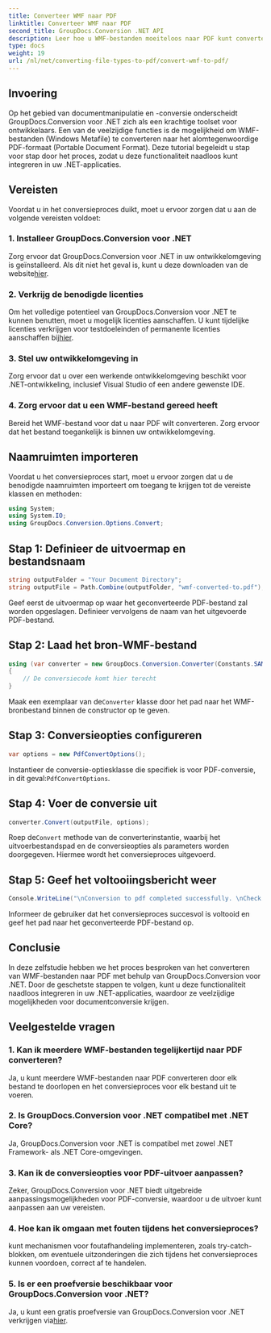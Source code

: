 ```yaml
---
title: Converteer WMF naar PDF
linktitle: Converteer WMF naar PDF
second_title: GroupDocs.Conversion .NET API
description: Leer hoe u WMF-bestanden moeiteloos naar PDF kunt converteren met GroupDocs.Conversion voor .NET. Volg onze stap-voor-stap handleiding.
type: docs
weight: 19
url: /nl/net/converting-file-types-to-pdf/convert-wmf-to-pdf/
---
```

## Invoering
Op het gebied van documentmanipulatie en -conversie onderscheidt GroupDocs.Conversion voor .NET zich als een krachtige toolset voor ontwikkelaars. Een van de veelzijdige functies is de mogelijkheid om WMF-bestanden (Windows Metafile) te converteren naar het alomtegenwoordige PDF-formaat (Portable Document Format). Deze tutorial begeleidt u stap voor stap door het proces, zodat u deze functionaliteit naadloos kunt integreren in uw .NET-applicaties.
## Vereisten
Voordat u in het conversieproces duikt, moet u ervoor zorgen dat u aan de volgende vereisten voldoet:
### 1. Installeer GroupDocs.Conversion voor .NET
 Zorg ervoor dat GroupDocs.Conversion voor .NET in uw ontwikkelomgeving is geïnstalleerd. Als dit niet het geval is, kunt u deze downloaden van de website[hier](https://releases.groupdocs.com/conversion/net/).
### 2. Verkrijg de benodigde licenties
 Om het volledige potentieel van GroupDocs.Conversion voor .NET te kunnen benutten, moet u mogelijk licenties aanschaffen. U kunt tijdelijke licenties verkrijgen voor testdoeleinden of permanente licenties aanschaffen bij[hier](https://purchase.groupdocs.com/buy).
### 3. Stel uw ontwikkelomgeving in
Zorg ervoor dat u over een werkende ontwikkelomgeving beschikt voor .NET-ontwikkeling, inclusief Visual Studio of een andere gewenste IDE.
### 4. Zorg ervoor dat u een WMF-bestand gereed heeft
Bereid het WMF-bestand voor dat u naar PDF wilt converteren. Zorg ervoor dat het bestand toegankelijk is binnen uw ontwikkelomgeving.

## Naamruimten importeren
Voordat u het conversieproces start, moet u ervoor zorgen dat u de benodigde naamruimten importeert om toegang te krijgen tot de vereiste klassen en methoden:
```csharp
using System;
using System.IO;
using GroupDocs.Conversion.Options.Convert;
```

## Stap 1: Definieer de uitvoermap en bestandsnaam
```csharp
string outputFolder = "Your Document Directory";
string outputFile = Path.Combine(outputFolder, "wmf-converted-to.pdf");
```
Geef eerst de uitvoermap op waar het geconverteerde PDF-bestand zal worden opgeslagen. Definieer vervolgens de naam van het uitgevoerde PDF-bestand.
## Stap 2: Laad het bron-WMF-bestand
```csharp
using (var converter = new GroupDocs.Conversion.Converter(Constants.SAMPLE_WMF))
{
    // De conversiecode komt hier terecht
}
```
 Maak een exemplaar van de`Converter` klasse door het pad naar het WMF-bronbestand binnen de constructor op te geven.
## Stap 3: Conversieopties configureren
```csharp
var options = new PdfConvertOptions();
```
 Instantieer de conversie-optiesklasse die specifiek is voor PDF-conversie, in dit geval:`PdfConvertOptions`.
## Stap 4: Voer de conversie uit
```csharp
converter.Convert(outputFile, options);
```
 Roep de`Convert` methode van de converterinstantie, waarbij het uitvoerbestandspad en de conversieopties als parameters worden doorgegeven. Hiermee wordt het conversieproces uitgevoerd.
## Stap 5: Geef het voltooiingsbericht weer
```csharp
Console.WriteLine("\nConversion to pdf completed successfully. \nCheck output in {0}", outputFolder);
```
Informeer de gebruiker dat het conversieproces succesvol is voltooid en geef het pad naar het geconverteerde PDF-bestand op.

## Conclusie
In deze zelfstudie hebben we het proces besproken van het converteren van WMF-bestanden naar PDF met behulp van GroupDocs.Conversion voor .NET. Door de geschetste stappen te volgen, kunt u deze functionaliteit naadloos integreren in uw .NET-applicaties, waardoor ze veelzijdige mogelijkheden voor documentconversie krijgen.
## Veelgestelde vragen
### 1. Kan ik meerdere WMF-bestanden tegelijkertijd naar PDF converteren?
Ja, u kunt meerdere WMF-bestanden naar PDF converteren door elk bestand te doorlopen en het conversieproces voor elk bestand uit te voeren.
### 2. Is GroupDocs.Conversion voor .NET compatibel met .NET Core?
Ja, GroupDocs.Conversion voor .NET is compatibel met zowel .NET Framework- als .NET Core-omgevingen.
### 3. Kan ik de conversieopties voor PDF-uitvoer aanpassen?
Zeker, GroupDocs.Conversion voor .NET biedt uitgebreide aanpassingsmogelijkheden voor PDF-conversie, waardoor u de uitvoer kunt aanpassen aan uw vereisten.
### 4. Hoe kan ik omgaan met fouten tijdens het conversieproces?
kunt mechanismen voor foutafhandeling implementeren, zoals try-catch-blokken, om eventuele uitzonderingen die zich tijdens het conversieproces kunnen voordoen, correct af te handelen.
### 5. Is er een proefversie beschikbaar voor GroupDocs.Conversion voor .NET?
 Ja, u kunt een gratis proefversie van GroupDocs.Conversion voor .NET verkrijgen via[hier](https://releases.groupdocs.com/).